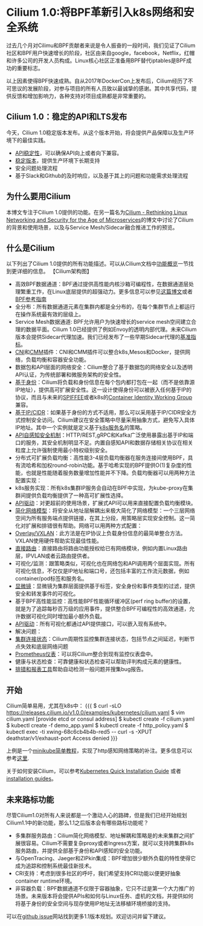 # Cilium 1.0:将BPF革新引入k8s网络和安全系统
过去几个月对Cilimu和BPF贡献者来说是令人振奋的一段时间，我们见证了Cilium社区和BPF用户快速增长的阶段，社区由来自google，facebook，Netflix，红帽和许多公司的开发人员构成。Linux核心社区正准备用BPF替代iptables是BPF成功的重要标志。

以上因素使得BPF快速成熟。自从2017年DockerCon上发布后，Cilium经历了不可思议的发展阶段，对参与项目的所有人员致以最诚挚的感谢。其中共享代码，提供反馈和增加影响力，各种支持对项目成熟都是非常重要的。

## Cilium 1.0：稳定的API和LTS发布
今天，Cilium 1.0稳定版本发布。从这个版本开始，将会提供产品保障以及生产环境下的最佳实践。
 - [API稳定性](http://docs.cilium.io/en/doc-1.0/api/#compatibility-guarantees)，可以确保API向上或者向下兼容。
 - [稳定版本](http://docs.cilium.io/en/doc-1.0/contributing/#release-process)，提供生产环境下长期支持
 - 安全问题处理流程
 - 基于Slack和Github的及时响应，以及基于其上的问题和功能需求处理流程

## 为什么要用Cilium
本博文专注于Cilium 1.0提供的功能。在另一篇名为[Cilium - Rethinking Linux Networking and Security for the Age of Microservices](https://cilium.io/blog/2018/04/24/cilium-security-for-age-of-microservices)的博文中讨论了Cilium的背景和使用场景，以及与Service Mesh/Sidecar融合推进工作的预览。

## 什么是Cilium
以下列出了Cilium 1.0提供的所有功能描述。可以从Cilium文档中[功能概览](http://docs.cilium.io/en/doc-1.0/intro/#functionality-overview)一节找到更详细的信息。
【Cilium架构图】
 - 高效BPF数据通道：BPF通过提供高性能内核沙箱可编程性，在数据通道层处理繁重工作，在Linux底层提供的超强动力。更多信息可以参见[这篇博文](https://cilium.io/blog/2018/04/17/why-is-the-kernel-community-replacing-iptables#bpf)或者[BPF参考指南](http://docs.cilium.io/en/doc-1.0/bpf/)
  - 全分布：所有数据通道元素在集群内都是全分布的，在每个集群节点上都运行在操作系统最有效的层级上。
  - Service Mesh数据通道: BPF允许用户为快速增长的service mesh空间建立合理的数据平面。Cilium 1.0已经提供了例如Envoy的透明内部代理。未来Cilium版本会提供Sidecar代理加速。我们已经发布了一些早期Sidecar代理的[基准指标](https://cilium.io/blog/2018/04/24/cilium-security-for-age-of-microservices)。
 - [CNI](http://docs.cilium.io/en/doc-1.0/kubernetes/)和[CMM](http://docs.cilium.io/en/doc-1.0/docker/)插件：CNI和CMM插件可以整合k8s,Mesos和Docker，提供网络，负载均衡和容器安全功能。
 - 数据包和API层面的网络安全：Cilium整合了基于数据包的网络安全以及透明API认证，为传统部署和微服务架构的安全性。
  - [基于身份](http://docs.cilium.io/en/doc-1.0/concepts/#arch-id-security)：Cilium将负载和身份信息在每个包内都打包在一起（而不是依靠源IP地址），提供高可扩展安全性。这一设计使得身份可以被嵌入任何基于IP的协议，而且与未来的[SPIFFEE](https://github.com/spiffe/spiffe)或者k8s的[Container Identity Working Group](https://github.com/kubernetes/community/tree/master/wg-container-identity)兼容。
  - [基于IP/CIDR](http://docs.cilium.io/en/doc-1.0/policy/language/#ip-cidr-based)：如果基于身份的方式不适用，那么可以采用基于IP/CIDR安全方式控制安全访问。Cilium建议在安全策略中尽量采用抽象方式，避免写入具体IP地址。其中一个实例就是定义基于[k8s服务名](http://docs.cilium.io/en/doc-1.0/policy/language/#services-based)的策略。
  - [API自感知安全机制](http://docs.cilium.io/en/doc-1.0/policy/language/#layer-7-examples)：HTTP/REST,gRPC和Kafka广泛使用暴露出基于IP和端口的服务，其安全机制明显不足。内置自感知API和数据存储相关协议在相关粒度上允许强制使用最小特权级别安全。
 - 分布式可扩展负载均衡：高性能3-4层负载均衡器在服务连接间使用BPF，具有流哈希和加权round-robin功能。基于哈希实现的BPF提供O(1)复杂度的性能，也就是性能随着服务数量增加性能并不下降。负载均衡器可以用两种方法配置实现：
  - k8s服务实现：所有k8s集群IP服务会自动在BPF中实现，为kube-proxy在集群间提供负载均衡提供了一种高可扩展性选择。
  - [API驱动](http://docs.cilium.io/en/doc-1.0/api/)：对更超前的使用场景，扩展式API可以用来直接配置负载均衡模块。
 - [简化网络模型](http://docs.cilium.io/en/doc-1.0/intro/#simple-networking)：将安全从地址层解耦出来极大简化了网络模型：一个三层网络空间为所有服务端点提供链接，在其上分段，用策略层实现安全控制。这一简化对扩展和排错很有帮助。网络可以用两种方式配置：
  - [Overlay/VXLAN](http://docs.cilium.io/en/doc-1.0/concepts/#overlay-network-mode)：此方法是在IP协议上负载身份信息的最简单整合方法。VXLAN使用硬件帮助实现最佳性能。
  - [直接路由](http://docs.cilium.io/en/doc-1.0/concepts/#direct-native-routing-mode)：直接路由将路由功能授权给已有网络模块，例如内置Linux路由层，IPVLAN或者云路由提供者。 
 - 可视化/监测：跟策略类似，可视化也在网络包和API调用两个层面实现。所有可视化信息，不仅仅是IP地址和端口号，还包括丰富的工作流元数据，例如container/pod标签和服务名。
  - [显微镜](https://github.com/cilium/microscope)：显微镜为集群层面提供基于标签，安全身份和事件类型的过滤，提供安全和转发事件的可视化。
  - 基于BPF高性能监控：高性能BPF性能循环缓冲区(perf ring buffer)的设置，就是为了追踪每秒百万级的应用事件，提供整合BPF可编程性的高效通道，允许数据可视化同时增加最小额外负载。
  - [API驱动](http://docs.cilium.io/en/doc-1.0/api/)：所有可视化都通过API提供接口，可以嵌入现有系统中。   
 - 解决问题：
  - [集群连接状态](http://docs.cilium.io/en/doc-1.0/troubleshooting/#cluster-connectivity-check)：Cilium周期性监控集群连接状态，包括节点之间延迟，判断节点失效和底层网络问题
  - [Prometheus仪表](http://docs.cilium.io/en/doc-1.0/configuration/metrics/)：可以将Cilium整合到现有监控仪表盘中。
  - 健康与状态检查：可靠健康和状态检查可以帮助评判构成元素的健康性。
  - [排错和报表工具](http://docs.cilium.io/en/doc-1.0/troubleshooting/#cluster-diagnosis-tool)帮助自动检测一般问题并搜集bug报告。

## 开始
Cilium简单易用，尤其在k8s中：
{{{
$ curl -sLO https://releases.cilium.io/v1.0.0/examples/kubernetes/cilium.yaml
$ vim cilium.yaml [provide etcd or consul address]
$ kubectl create -f cilium.yaml
$ kubectl create -f demo_app.yaml
$ kubectl create -f http_policy.yaml
$ kubectl exec -ti xwing-68c6cb4b4b-red5 -- curl -s -XPUT deathstar/v1/exhaust-port
Access denied
}}}

上例是一个[minikube简单教程](http://docs.cilium.io/en/doc-1.0/gettingstarted/minikube/)，实现了http感知网络策略的补注。更多信息可以参考[这里](http://docs.cilium.io/en/doc-1.0/gettingstarted/).

关于如何安装Cilium，可以参考[Kubernetes Quick Installation Guide](http://docs.cilium.io/en/doc-1.0/kubernetes/quickinstall/) 或者[installation guides](http://docs.cilium.io/en/doc-1.0/install/guides/#)。

## 未来路标功能
尽管Cilium1.0对所有人来说都是一个激动人心的路碑，但是我们已经开始规划Cilium1.1中的新功能，那么1.1之后版本会有哪些路标功能呢？

 - 多集群服务路由：Cilium简化网络模型、地址解耦和策略是的未来集群之间扩展很容易。Cilium不需要复杂proxy或者Ingress方案，就可以支持跨集群k8s服务路由，并提供全部基于身份和API感知的安全功能。
 - 与OpenTracing、Jaeger和ZIPkin集成：BPF增加很少额外负载的特性使得它成为追踪和控制系统最佳新技术。
 - CRI支持：考虑到很多社区的呼吁，我们希望支持CRI功能以便更好抽象container runtime环境。
 - 非容器负载：BPF数据通道不仅限于容器抽象，它只不过是第一个大力推广的场景。未来版本将会提供APIs和如何与Linux任务、虚机的文档，并提供如何将基于身份的安全空间与现存使用IP地址无法移植环境桥接的支持。

可以在[github issue](https://github.com/cilium/cilium/issues/3585)网站找到更多1.1版本规划。欢迎访问并留下建议。





